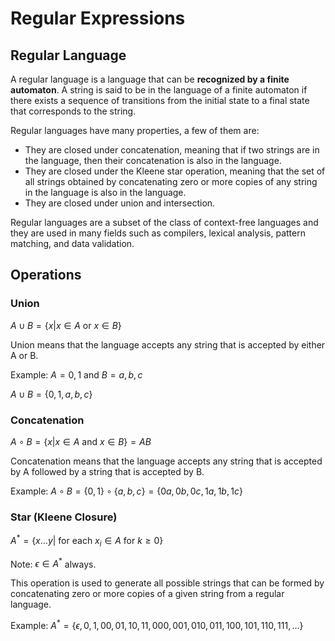 # Regular Expressions

## Regular Language

A regular language is a language that can be **recognized by a finite automaton**.
A string is said to be in the language of a finite automaton if there exists a sequence of transitions from the initial state to a final state that corresponds to the string.

Regular languages have many properties, a few of them are:

- They are closed under concatenation, meaning that if two strings are in the language, then their concatenation is also in the language.
- They are closed under the Kleene star operation, meaning that the set of all strings obtained by concatenating zero or more copies of any string in the language is also in the language.
- They are closed under union and intersection.

Regular languages are a subset of the class of context-free languages and they are used in many fields such as compilers, lexical analysis, pattern matching, and data validation.

## Operations

### Union

$A \cup B = \{x | x \in A \text{ or } x \in B\}$

Union means that the language accepts any string that is accepted by either A or B.

Example: $A = {0, 1}$ and $B = {a, b, c}$

$A \cup B = \{0, 1, a, b, c\}$

### Concatenation

$A \circ B = \{x | x \in A \text{ and } x \in B\} = AB$

Concatenation means that the language accepts any string that is accepted by A followed by a string that is accepted by B.

Example: $A \circ B = \{0, 1\} \circ \{a, b, c\} = \{0a, 0b, 0c, 1a, 1b, 1c\}$

### Star (Kleene Closure)

$A^*= \{x \dots y | \text{ for each } x_i \in A \text{ for } k \ge 0\}$

Note: $\epsilon \in A^*$ always.

This operation is used to generate all possible strings that can be formed by concatenating zero or more copies of a given string from a regular language.

Example: $A^* = \{\epsilon, 0, 1, 00, 01, 10, 11, 000, 001, 010, 011, 100, 101, 110, 111, \dots\}$
